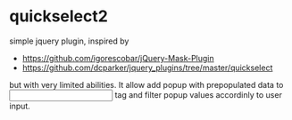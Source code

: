 # quickselect2
simple jquery plugin, inspired by 
 - https://github.com/igorescobar/jQuery-Mask-Plugin
 - https://github.com/dcparker/jquery_plugins/tree/master/quickselect

but with very limited abilities.
It allow add popup with prepopulated data to <input> tag and filter popup values accordinly to user input.
